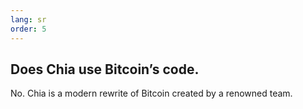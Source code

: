 ```yaml
---
lang: sr
order: 5
---
```


Does Chia use Bitcoin’s code.
-----------------------

No. Chia is a modern rewrite of Bitcoin created by a renowned team.
